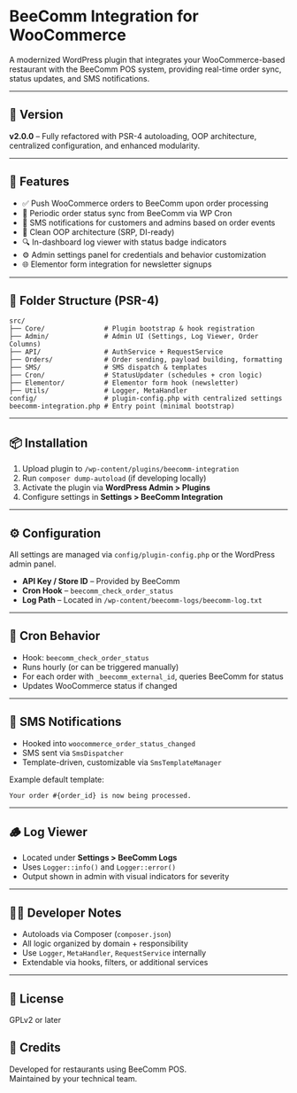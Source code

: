 # BeeComm Integration for WooCommerce

A modernized WordPress plugin that integrates your WooCommerce-based restaurant with the BeeComm POS system, providing real-time order sync, status updates, and SMS notifications.

---

## 🚀 Version

**v2.0.0** – Fully refactored with PSR-4 autoloading, OOP architecture, centralized configuration, and enhanced modularity.

---

## 🔧 Features

- ✅ Push WooCommerce orders to BeeComm upon order processing
- 🔁 Periodic order status sync from BeeComm via WP Cron
- 📩 SMS notifications for customers and admins based on order events
- 🧱 Clean OOP architecture (SRP, DI-ready)
- 🔍 In-dashboard log viewer with status badge indicators
- ⚙️ Admin settings panel for credentials and behavior customization
- 🌐 Elementor form integration for newsletter signups

---

## 📁 Folder Structure (PSR-4)

```
src/
├── Core/               # Plugin bootstrap & hook registration
├── Admin/              # Admin UI (Settings, Log Viewer, Order Columns)
├── API/                # AuthService + RequestService
├── Orders/             # Order sending, payload building, formatting
├── SMS/                # SMS dispatch & templates
├── Cron/               # StatusUpdater (schedules + cron logic)
├── Elementor/          # Elementor form hook (newsletter)
├── Utils/              # Logger, MetaHandler
config/                 # plugin-config.php with centralized settings
beecomm-integration.php # Entry point (minimal bootstrap)
```

---

## 📦 Installation

1. Upload plugin to `/wp-content/plugins/beecomm-integration`
2. Run `composer dump-autoload` (if developing locally)
3. Activate the plugin via **WordPress Admin > Plugins**
4. Configure settings in **Settings > BeeComm Integration**

---

## ⚙️ Configuration

All settings are managed via `config/plugin-config.php` or the WordPress admin panel.

- **API Key / Store ID** – Provided by BeeComm
- **Cron Hook** – `beecomm_check_order_status`
- **Log Path** – Located in `/wp-content/beecomm-logs/beecomm-log.txt`

---

## 🔄 Cron Behavior

- Hook: `beecomm_check_order_status`
- Runs hourly (or can be triggered manually)
- For each order with `_beecomm_external_id`, queries BeeComm for status
- Updates WooCommerce status if changed

---

## 📩 SMS Notifications

- Hooked into `woocommerce_order_status_changed`
- SMS sent via `SmsDispatcher`
- Template-driven, customizable via `SmsTemplateManager`

Example default template:

```
Your order #{order_id} is now being processed.
```

---

## 🪵 Log Viewer

- Located under **Settings > BeeComm Logs**
- Uses `Logger::info()` and `Logger::error()`
- Output shown in admin with visual indicators for severity

---

## 🧑‍💻 Developer Notes

- Autoloads via Composer (`composer.json`)
- All logic organized by domain + responsibility
- Use `Logger`, `MetaHandler`, `RequestService` internally
- Extendable via hooks, filters, or additional services

---

## 📄 License

GPLv2 or later

## 🙏 Credits

Developed for restaurants using BeeComm POS.  
Maintained by your technical team.
